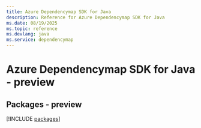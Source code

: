 ```yaml
---
title: Azure Dependencymap SDK for Java
description: Reference for Azure Dependencymap SDK for Java
ms.date: 08/19/2025
ms.topic: reference
ms.devlang: java
ms.service: dependencymap
---
```

# Azure Dependencymap SDK for Java - preview
## Packages - preview
[!INCLUDE [packages](dependencymap-index.md)]